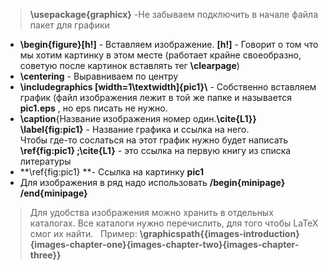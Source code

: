 > **\usepackage{graphicx}** -Не забываем подключить в начале файла пакет для графики
- **\begin{figure}[h!]** - Вставляем изображение. **[h!]** - Говорит о том что мы хотим картинку в этом месте (работает крайне своеобразно, советую после картинок вставлять тег **\clearpage**)   
- **\centering** - Выравниваем по центру 
- **\includegraphics [width=1\textwidth]{pic1}\\** - Собственно вставляем график (файл изображения лежит в той же папке и называется **pic1.eps** , но eps писать не нужно.   
- **\caption**{Название изображения номер один.**\cite{L1}} \label{fig:pic1}** - Название графика и ссылка на него.   
  Чтобы где-то сослаться на этот график нужно будет написать **\ref{fig:pic1} ;\cite{L1}** - это ссылка на первую книгу из списка литературы
- **\ref{fig:pic1} **- Ссылка на картинку **pic1**
- Для изображения в ряд надо использовать **/begin{minipage} /end{minipage}**

> Для удобства изображения можно хранить в отдельных каталогах. Все каталоги нужно перечислить, для того чтобы LaTeX смог их найти.
   Пример: **\graphicspath{{images-introduction\}{images-chapter-one\}{images-chapter-two\}{images-chapter-three\}}**